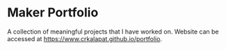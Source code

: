 # Maker Portfolio
A collection of meaningful projects that I have worked on. Website can be accessed at https://www.crkalapat.github.io/portfolio.
